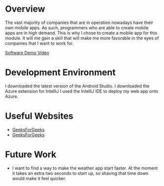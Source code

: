 # Overview

The vast majority of companies that are in operation nowadays have their own mobile apps.
As such, programmers who are able to create mobile apps are in high demand. 
This is why I chose to create a mobile app for this module. It will me gain a skill
that will make me more favorable in the eyes of companies that I want to work for.

[Software Demo Video](https://youtu.be/XHi_SEk06Tk)

# Development Environment

I downloaded the latest version of the Android Studio.
I downloaded the Azure extension for IntelliJ 
I used the IntelliJ IDE to deploy my web app onto Azure.

# Useful Websites

- [GeeksForGeeks](https://www.geeksforgeeks.org/how-to-create-start-a-new-project-in-android-studio/)
- [GeeksForGeeks](https://www.geeksforgeeks.org/splash-screen-in-android/)

# Future Work

- I want to find a way to make the weather app start faster. At the moment it takes an extra two seconds to start up, so shaving that time down would make it feel quicker.